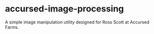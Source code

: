 # accursed-image-processing
A simple image manipulation utility designed for Ross Scott at Accursed Farms.
